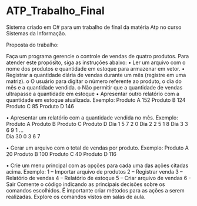 # ATP_Trabalho_Final
Sistema criado em C# para um trabalho de final da matéria Atp no curso Sistemas da Informação.

Proposta do trabalho:

Faça um programa gerencie o controle de vendas de quatro produtos. Para atender este propósito, siga as instruções abaixo:
•	Ler um arquivo com o nome dos produtos e quantidade em estoque para armazenar em vetor.
•	Registrar a quantidade diária de vendas durante um mês (registre em uma matriz).
o	O usuário para digitar o número referente ao produto, o dia do mês e a quantidade vendida.
o	Não permitir que a quantidade de vendas ultrapasse a quantidade em estoque
•	Apresentar outro relatório com a quantidade em estoque atualizada. 
Exemplo:
Produto A	152
Produto B	124
Produto C	85
Produto D	146

•	Apresentar um relatório com a quantidade vendida no mês.
Exemplo:
	Produto A	Produto B	Produto C	Produto D
Dia 1	5	7	2	0
Dia 2	2	5	1	8
Dia 3	3	6	9	1
...				
Dia 30	0	3	6	7

•	Gerar um arquivo com o total de vendas por produto.
Exemplo:
Produto A	20
Produto B	100
Produto C	40
Produto D	116

•	Crie um menu principal com as opções para cada uma das ações citadas acima. Exemplo:
1 – Importar arquivo de produtos
2 – Registrar venda
3 – Relatório de vendas
4 – Relatório de estoque
5 – Criar arquivo de vendas
6 - Sair
Comente o código indicando as principais decisões sobre os comandos escolhidos.
É importante criar métodos para as ações a serem realizadas.
Explore os comandos vistos em salas de aula.
